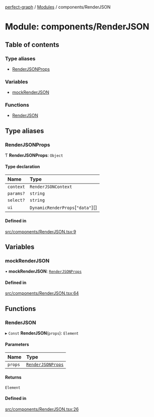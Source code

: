 [perfect-graph](../README.md) / [Modules](../modules.md) / components/RenderJSON

# Module: components/RenderJSON

## Table of contents

### Type aliases

- [RenderJSONProps](components_RenderJSON.md#renderjsonprops)

### Variables

- [mockRenderJSON](components_RenderJSON.md#mockrenderjson)

### Functions

- [RenderJSON](components_RenderJSON.md#renderjson)

## Type aliases

### RenderJSONProps

Ƭ **RenderJSONProps**: `Object`

#### Type declaration

| Name | Type |
| :------ | :------ |
| `context` | `RenderJSONContext` |
| `params?` | `string` |
| `select?` | `string` |
| `ui` | `DynamicRenderProps`[``"data"``][] |

#### Defined in

[src/components/RenderJSON.tsx:9](https://github.com/MaastrichtU-IDS/perfect-graph/blob/451d41e/src/components/RenderJSON.tsx#L9)

## Variables

### mockRenderJSON

• **mockRenderJSON**: [`RenderJSONProps`](components_RenderJSON.md#renderjsonprops)

#### Defined in

[src/components/RenderJSON.tsx:64](https://github.com/MaastrichtU-IDS/perfect-graph/blob/451d41e/src/components/RenderJSON.tsx#L64)

## Functions

### RenderJSON

▸ `Const` **RenderJSON**(`props`): `Element`

#### Parameters

| Name | Type |
| :------ | :------ |
| `props` | [`RenderJSONProps`](components_RenderJSON.md#renderjsonprops) |

#### Returns

`Element`

#### Defined in

[src/components/RenderJSON.tsx:26](https://github.com/MaastrichtU-IDS/perfect-graph/blob/451d41e/src/components/RenderJSON.tsx#L26)
